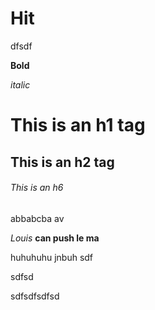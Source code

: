 # Hit

dfsdf

**Bold**

*italic*

# This is an h1 tag
## This is an h2 tag
###### This is an h6 

abbabcba
av

_Louis_ **can push le ma**

huhuhuhu
jnbuh
sdf

sdfsd

sdfsdfsdfsd
